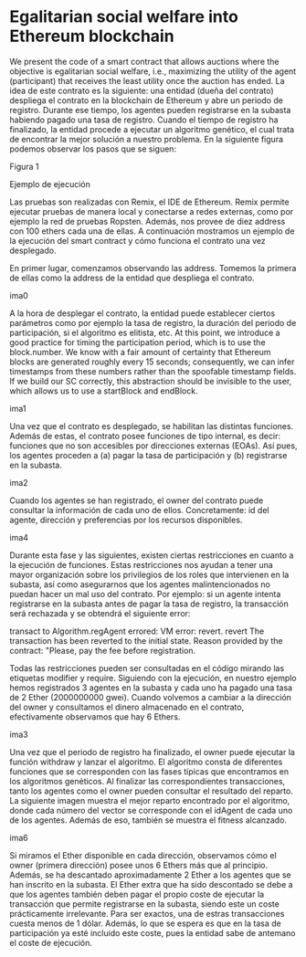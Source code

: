 # Egalitarian social welfare into Ethereum blockchain

We present the code of a smart contract that allows auctions where the objective is egalitarian social welfare, i.e., maximizing the utility of the agent (participant) that receives the least utility once the auction has ended. La idea de este contrato es la siguiente: una entidad (dueña del contrato) despliega el contrato en la blockchain de Ethereum y abre un periodo de registro. Durante ese tiempo, los agentes pueden registrarse en la subasta habiendo pagado una tasa de registro. Cuando el tiempo de registro ha finalizado, la entidad procede a ejecutar un algoritmo genético, el cual trata de encontrar la mejor solución a nuestro problema. En la siguiente figura podemos observar los pasos que se siguen:

Figura 1

Ejemplo de ejecución

Las pruebas son realizadas con Remix, el IDE de Ethereum. Remix permite ejecutar pruebas de manera local y conectarse a redes externas, como por ejemplo la red de pruebas Ropsten. Además, nos provee de diez address con 100 ethers cada una de ellas. A continuación mostramos un ejemplo de la ejecución del smart contract y cómo funciona el contrato una vez desplegado. 

En primer lugar, comenzamos observando las address. Tomemos la primera de ellas como la address de la entidad que despliega el contrato.

ima0

A la hora de desplegar el contrato, la entidad puede establecer ciertos parámetros como por ejemplo la tasa de registro, la duración del periodo de participación, si el algoritmo es elitista, etc. At this point, we introduce a good practice for timing the participation period, which is to use the block.number. We know with a fair amount of certainty that Ethereum blocks are generated roughly every 15 seconds; consequently, we can infer timestamps from these numbers rather than the spoofable timestamp fields. If we build our SC correctly, this abstraction should be invisible to the user, which allows us to use a startBlock and endBlock.

ima1

Una vez que el contrato es desplegado, se habilitan las distintas funciones. Además de estas, el contrato posee funciones de tipo internal, es decir: funciones que no son accesibles por direcciones externas (EOAs). Así pues, los agentes proceden a (a) pagar la tasa de participación y (b) registrarse en la subasta. 

ima2

Cuando los agentes se han registrado, el owner del contrato puede consultar la información de cada uno de ellos. Concretamente: id del agente, dirección y preferencias por los recursos disponibles.

ima4

Durante esta fase y las siguientes, existen ciertas restricciones en cuanto a la ejecución de funciones. Estas restricciones nos ayudan a tener una mayor organización sobre los privilegios de los roles que intervienen en la subasta, así como asegurarnos que los agentes malintencionados no puedan hacer un mal uso del contrato. Por ejemplo: si un agente intenta registrarse en la subasta antes de pagar la tasa de registro, la transacción será rechazada y se obtendrá el siguiente error:

transact to Algorithm.regAgent errored: VM error: revert. revert The transaction has been reverted to the initial state. Reason provided by the contract: "Please, pay the fee before registration.

Todas las restricciones pueden ser consultadas en el código mirando las etiquetas modifier y require. Siguiendo con la ejecución, en nuestro ejemplo hemos registrados 3 agentes en la subasta y cada uno ha pagado una tasa de 2 Ether (2000000000 gwei). Cuando volvemos a cambiar a la dirección del owner y consultamos el dinero almacenado en el contrato, efectivamente observamos que hay 6 Ethers.

ima3

Una vez que el periodo de registro ha finalizado, el owner puede ejecutar la función withdraw y lanzar el algoritmo. El algoritmo consta de diferentes funciones que se corresponden con las fases típicas que encontramos en los algoritmos genéticos. Al finalizar las correspondientes transacciones, tanto los agentes como el owner pueden consultar el resultado del reparto. La siguiente imagen muestra el mejor reparto encontrado por el algoritmo, donde cada número del vector se corresponde con el idAgent de cada uno de los agentes. Además de eso, también se muestra el fitness alcanzado.

ima6

Si miramos el Ether disponible en cada dirección, observamos cómo el owner (primera dirección) posee unos 6 Ethers más que al principio. Además, se ha descantado aproximadamente 2 Ether a los agentes que se han inscrito en la subasta. El Ether extra que ha sido descontado se debe a que los agentes también deben pagar el propio coste de ejecutar la transacción que permite registrarse en la subasta, siendo este un coste prácticamente irrelevante. Para ser exactos, una de estras transacciones cuesta menos de 1 dólar. Además, lo que se espera es que en la tasa de participación ya esté incluido este coste, pues la entidad sabe de antemano el coste de ejecución. 
